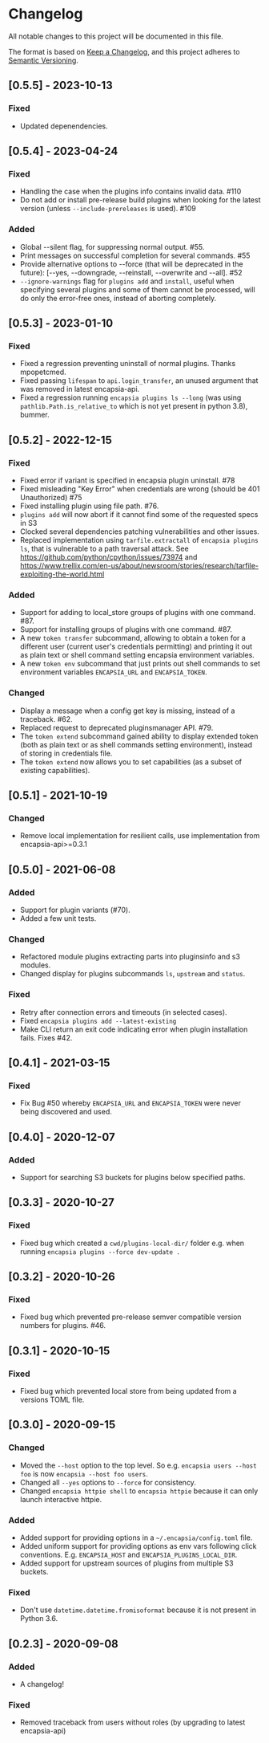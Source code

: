 # Changelog

All notable changes to this project will be documented in this file.

The format is based on [Keep a Changelog](https://keepachangelog.com/en/1.0.0/),
and this project adheres to [Semantic Versioning](https://semver.org/spec/v2.0.0.html).

## [0.5.5] - 2023-10-13

### Fixed

- Updated depenendencies.

## [0.5.4] - 2023-04-24 

### Fixed

- Handling the case when the plugins info contains invalid data. #110
- Do not add or install pre-release build plugins when looking for the latest version
  (unless `--include-prereleases` is used). #109

### Added

- Global --silent flag, for suppressing normal output. #55.
- Print messages on successful completion for several commands. #55
- Provide alternative options to --force (that will be deprecated in the future):
  [--yes, --downgrade, --reinstall, --overwrite and --all]. #52
- `--ignore-warnings` flag for `plugins add` and `install`, useful when specifying
  several plugins and some of them cannot be processed, will do only the error-free
  ones, instead of aborting completely.

## [0.5.3] - 2023-01-10

### Fixed

- Fixed a regression preventing uninstall of normal plugins. Thanks mpopetcmed.
- Fixed passing `lifespan` to `api.login_transfer`, an unused argument that was removed
  in latest encapsia-api.
- Fixed a regression running `encapsia plugins ls --long` (was using
  `pathlib.Path.is_relative_to` which is not yet present in python 3.8), bummer.

## [0.5.2] - 2022-12-15

### Fixed

- Fixed error if variant is specified in encapsia plugin uninstall. #78
- Fixed misleading "Key Error" when credentials are wrong (should be 401 Unauthorized)
  #75
- Fixed installing plugin using file path. #76.
- `plugins add` will now abort if it cannot find some of the requested specs in S3
- Clocked several dependencies patching vulnerabilities and other issues.
- Replaced implementation using `tarfile.extractall` of `encapsia plugins ls`, that is
  vulnerable to a path traversal attack. See
  https://github.com/python/cpython/issues/73974 and
  https://www.trellix.com/en-us/about/newsroom/stories/research/tarfile-exploiting-the-world.html

### Added

- Support for adding to local_store groups of plugins with one command. #87.
- Support for installing groups of plugins with one command. #87.
- A new `token transfer` subcommand, allowing to obtain a token for a different user (current user's credentials permitting) and printing it out as plain text or shell command setting encapsia environment variables.
- A new `token env` subcommand that just prints out shell commands to set environment variables `ENCAPSIA_URL` and `ENCAPSIA_TOKEN`.

### Changed

- Display a message when a config get key is missing, instead of a traceback. #62.
- Replaced request to deprecated pluginsmanager API. #79.
- The `token extend` subcommand gained ability to display extended token (both as plain text or as shell commands setting environment), instead of storing in credentials file.
- The `token extend` now allows you to set capabilities (as a subset of existing capabilities).

## [0.5.1] - 2021-10-19

### Changed

- Remove local implementation for resilient calls, use implementation from encapsia-api>=0.3.1

## [0.5.0] - 2021-06-08

### Added

- Support for plugin variants (#70).
- Added a few unit tests.

### Changed

- Refactored module plugins extracting parts into pluginsinfo and s3 modules.
- Changed display for plugins subcommands `ls`, `upstream` and `status`.

### Fixed

- Retry after connection errors and timeouts (in selected cases).
- Fixed `encapsia plugins add --latest-existing`
- Make CLI return an exit code indicating error when plugin installation fails. Fixes #42.

## [0.4.1] - 2021-03-15

### Fixed

- Fix Bug #50 whereby `ENCAPSIA_URL` and `ENCAPSIA_TOKEN` were never being discovered and used.

## [0.4.0] - 2020-12-07

### Added

- Support for searching S3 buckets for plugins below specified paths.

## [0.3.3] - 2020-10-27

### Fixed

- Fixed bug which created a `cwd/plugins-local-dir/` folder e.g. when running `encapsia plugins --force dev-update .`

## [0.3.2] - 2020-10-26

### Fixed

- Fixed bug which prevented pre-release semver compatible version numbers for plugins. #46.

## [0.3.1] - 2020-10-15

### Fixed

- Fixed bug which prevented local store from being updated from a versions TOML file.

## [0.3.0] - 2020-09-15

### Changed

- Moved the `--host` option to the top level. So e.g. `encapsia users --host foo` is now `encapsia --host foo users`.
- Changed all `--yes` options to `--force` for consistency.
- Changed `encapsia httpie shell` to `encapsia httpie` because it can only launch interactive httpie.

### Added

- Added support for providing options in a `~/.encapsia/config.toml` file.
- Added uniform support for providing options as env vars following click conventions. E.g.
  `ENCAPSIA_HOST` and `ENCAPSIA_PLUGINS_LOCAL_DIR`.
- Added support for upstream sources of plugins from multiple S3 buckets.

### Fixed

- Don't use `datetime.datetime.fromisoformat` because it is not present in Python 3.6.

## [0.2.3] - 2020-09-08

### Added

- A changelog!

### Fixed

- Removed traceback from users without roles (by upgrading to latest encapsia-api)
